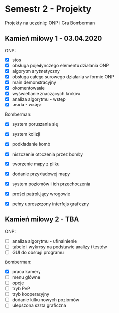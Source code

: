 # Semestr 2 - Projekty
Projekty na uczelnię: ONP i Gra Bomberman

## Kamień milowy 1 - 03.04.2020
ONP:
- [x] stos
- [x] obsługa pojedynczego elementu działania ONP
- [x] algorytm arytmetyczny
- [x] obsługa całego surowego działania w formie ONP
- [x] main demonstracyjny
- [x] okomentowanie
- [x] wyświetlanie znaczących kroków
- [x] analiza algorytmu - wstęp
- [x] teoria - wstęp

Bomberman:
- [x] system poruszania się
- [x] system kolizji
- [x] podkładanie bomb
- [x] niszczenie otoczenia przez bomby
- [x] tworzenie mapy z pliku
- [x] dodanie przykładowej mapy
- [x] system poziomów i ich przechodzenia
- [x] prości patrolujący wrogowie
- [x] pełny uproszczony interfejs graficzny


## Kamień milowy 2 - TBA
ONP:
- [ ] analiza algorytmu - ufinalnienie
- [ ] tabele i wykresy na podstawie analizy i testów
- [ ] GUI do obsługi programu

Bomberman:
- [x] praca kamery
- [ ] menu główne
- [ ] opcje
- [ ] tryb PvP
- [ ] tryb kooperacyjny
- [ ] dodanie kilku nowych poziomów
- [ ] ulepszona szata graficzna
